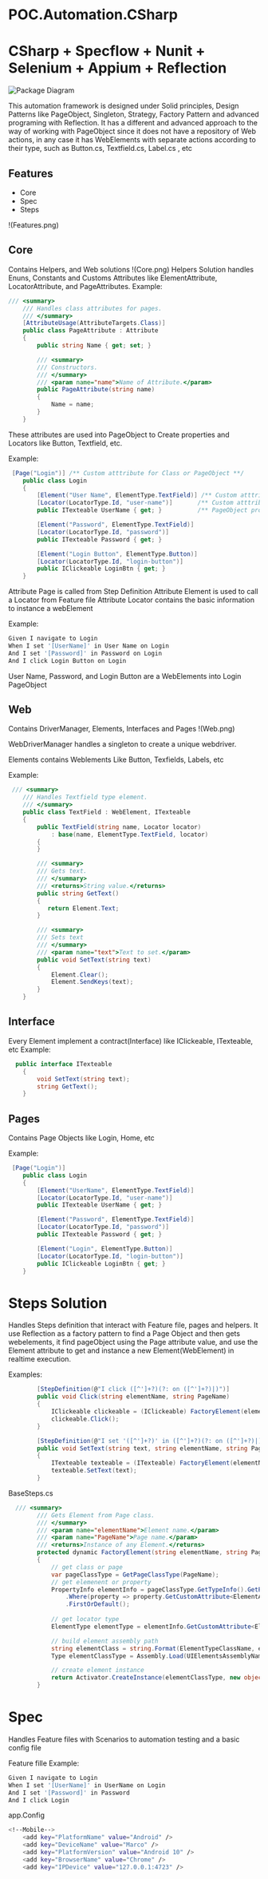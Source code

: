 # POC.Automation.CSharp
# CSharp + Specflow + Nunit + Selenium + Appium + Reflection

![Package Diagram](PackageDiagram.png)

This automation framework is designed under Solid principles, Design Patterns like PageObject, Singleton, Strategy, Factory Pattern and advanced programing with Reflection.
It has a different and advanced approach to the way of working with PageObject since it does not have a repository of Web actions,
 in any case it has WebElements with separate actions according to their type, such as Button.cs, Textfield.cs, Label.cs , etc

## Features
- Core
- Spec
- Steps

!(Features.png)

## Core 
Contains Helpers, and Web solutions
!(Core.png)
Helpers Solution handles Enuns, Constants and Customs Attributes like ElementAttribute, LocatorAttribute, and PageAttributes.
Example:
```cs
/// <summary>
    /// Handles class attributes for pages.
    /// </summary>
    [AttributeUsage(AttributeTargets.Class)]
    public class PageAttribute : Attribute
    {
        public string Name { get; set; }

        /// <summary>
        /// Constructors.
        /// </summary>
        /// <param name="name">Name of Attribute.</param>
        public PageAttribute(string name)
        {
            Name = name;
        }
    }
```

These attributes are used into PageObject to Create properties and Locators like Button, Textfield, etc.

Example:
```cs
 [Page("Login")] /** Custom atttribute for Class or PageObject **/
    public class Login
    {
        [Element("User Name", ElementType.TextField)] /** Custom atttribute for Locator **/
        [Locator(LocatorType.Id, "user-name")]       /** Custom atttribute for WebElement**/
        public ITexteable UserName { get; }          /** PageObject property**/

        [Element("Password", ElementType.TextField)]
        [Locator(LocatorType.Id, "password")]
        public ITexteable Password { get; }

        [Element("Login Button", ElementType.Button)]
        [Locator(LocatorType.Id, "login-button")]
        public IClickeable LoginBtn { get; }
    }
```

Attribute Page is called from Step Definition
Attribute Element is used to call a Locator from Feature file
Attribute Locator contains the basic information to instance a webElement

Example:

```sh
Given I navigate to Login
When I set '[UserName]' in User Name on Login
And I set '[Password]' in Password on Login
And I click Login Button on Login
``` 

User Name, Password, and Login Button are a WebElements into Login PageObject


## Web
Contains DriverManager, Elements, Interfaces and Pages
!(Web.png)

WebDriverManager handles a singleton to create a unique webdriver.

Elements contains Weblements Like Button, Texfields, Labels, etc

Example:

```cs
 /// <summary>
    /// Handles Textfield type element.
    /// </summary>
    public class TextField : WebElement, ITexteable
    {
        public TextField(string name, Locator locator) 
            : base(name, ElementType.TextField, locator)
        {
        }

        /// <summary>
        /// Gets text.
        /// </summary>
        /// <returns>String value.</returns>
        public string GetText()
        {
           return Element.Text;
        }

        /// <summary>
        /// Sets text
        /// </summary>
        /// <param name="text">Text to set.</param>
        public void SetText(string text)
        {
            Element.Clear();
            Element.SendKeys(text);
        }
    }
```

## Interface
Every Element implement a contract(Interface) like IClickeable, ITexteable, etc
Example:
```cs
  public interface ITexteable
    {
        void SetText(string text);
        string GetText();
    }
```


## Pages
Contains Page Objects like Login, Home, etc

Example:
```cs
 [Page("Login")]
    public class Login
    {
        [Element("UserName", ElementType.TextField)]
        [Locator(LocatorType.Id, "user-name")]
        public ITexteable UserName { get; }

        [Element("Password", ElementType.TextField)]
        [Locator(LocatorType.Id, "password")]
        public ITexteable Password { get; }

        [Element("Login", ElementType.Button)]    
        [Locator(LocatorType.Id, "login-button")] 
        public IClickeable LoginBtn { get; }
    }

```


# Steps Solution
Handles Steps definition that interact with Feature file, pages and helpers.
It use Reflection as a factory pattern to find a Page Object and then gets webelements,
it find pageObject using the Page attribute value, and use the Element attribute to get and 
instance a new Element(WebElement) in realtime execution.

Examples:
```cs
        [StepDefinition(@"I click ([^']+?)(?: on ([^']+?)|)")]
        public void Click(string elementName, string PageName)
        {
            IClickeable clickeable = (IClickeable) FactoryElement(elementName, PageName);
            clickeable.Click();
        }

        [StepDefinition(@"I set '([^']+?)' in ([^']+?)(?: on ([^']+?)|)")]
        public void SetText(string text, string elementName, string PageName)
        {
            ITexteable texteable = (ITexteable) FactoryElement(elementName, PageName);
            texteable.SetText(text);
        }

```

BaseSteps.cs

```cs
  /// <summary>
        /// Gets Element from Page class.
        /// </summary>
        /// <param name="elementName">Element name.</param>
        /// <param name="PageName">Page name.</param>
        /// <returns>Instance of any Element.</returns>
        protected dynamic FactoryElement(string elementName, string PageName)
        {
            // get class or page
            var pageClassType = GetPageClassType(PageName);
            // get elemenent or property
            PropertyInfo elementInfo = pageClassType.GetTypeInfo().GetProperties()
                .Where(property => property.GetCustomAttribute<ElementAttribute>().Name == elementName)
                .FirstOrDefault();
            
            // get locator type
            ElementType elementType = elementInfo.GetCustomAttribute<ElementAttribute>().Type;

            // build element assembly path
            string elementClass = string.Format(ElementTypeClassName, elementType.ToString());
            Type elementClassType = Assembly.Load(UIElementsAssemblyName).GetType(elementClass);

            // create element instance
            return Activator.CreateInstance(elementClassType, new object[] { elementName, GetLocator(elementInfo) });
        }
```


# Spec
Handles Feature files with Scenarios to automation testing and a basic config file

Feature fille
Example:
```sh
Given I navigate to Login
When I set '[UserName]' in UserName on Login
And I set '[Password]' in Password 
And I click Login
```


app.Config
```sh
<!--Mobile-->
    <add key="PlatformName" value="Android" />
    <add key="DeviceName" value="Marco" />
    <add key="PlatformVersion" value="Android 10" />
    <add key="BrowserName" value="Chrome" />
    <add key="IPDevice" value="127.0.0.1:4723" />

```